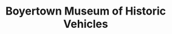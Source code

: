 ---
layout: repo
title: "Boyertown Museum of Historic Vehicles"
id: 13231
permalink: repos/13231/
---